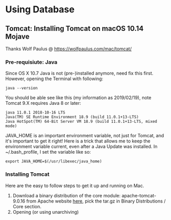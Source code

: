 # Using Database

## Tomcat: Installing Tomcat on macOS 10.14 Mojave

Thanks Wolf Paulus @ https://wolfpaulus.com/mac/tomcat/

### Pre-requisiute: Java

Since OS X 10.7 Java is not (pre-)installed anymore, need fix this first. However, opening the Terminal with following:

```
java --version
```

You should be able see like this (my information as 2019/02/19), note Tomcat 9.X requires Java 8 or later:

```
java 11.0.1 2018-10-16 LTS
Java(TM) SE Runtime Environment 18.9 (build 11.0.1+13-LTS)
Java HotSpot(TM) 64-Bit Server VM 18.9 (build 11.0.1+13-LTS, mixed mode)
```

JAVA_HOME is an important environment variable, not just for Tomcat, and it's important to get it right!
Here is a trick that allows me to keep the environment variable current, even after a Java Update was installed.
In ~/.bash_profile, I set the variable like so:

```
export JAVA_HOME=$(/usr/libexec/java_home)
```

### Installing Tomcat

Here are the easy to follow steps to get it up and running on Mac.

1. Download a binary distribution of the core module: apache-tomcat-9.0.16 from Apache website [here](http://tomcat.apache.org/download-90.cgi), pick the tar.gz in Binary Distributions / Core section.
2. Opening (or using unarchiving)